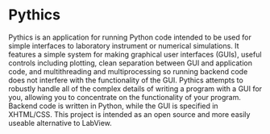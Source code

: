 # Pythics


Pythics is an application for running Python code intended to be used for simple interfaces to laboratory instrument or numerical simulations. It features a simple system for making graphical user interfaces (GUIs), useful controls including plotting, clean separation between GUI and application code, and multithreading and multiprocessing so running backend code does not interfere with the functionality of the GUI. Pythics attempts to robustly handle all of the complex details of writing a program with a GUI for you, allowing you to concentrate on the functionality of your program. Backend code is written in Python, while the GUI is specified in XHTML/CSS. This project is intended as an open source and more easily useable alternative to LabView.
